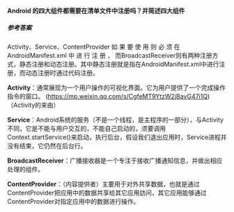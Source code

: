 #### Android 的四大组件都需要在清单文件中注册吗？并简述四大组件



##### 参考答案

Activity、Service、ContentProvider 如 果 要 使 用 则 必 须 在AndroidManifest.xml 中 进 行 注 册 ， 而BroadcastReceiver则有两种注册方式，静态注册和动态注册。其中静态注册就是指在AndroidManifest.xml中进行注册，而动态注册时通过代码注册。

**Activity**：通常展现为一个用户操作的可视化界面。它为用户提供了一个完成操作指令的窗口。
(<https://mp.weixin.qq.com/s/CgfeMT9YtzW2jBavG47i1Q>) （Activity的来由）

**Service**：Android系统的服务（不是一个线程，是主程序的一部分），与Activity不同，它是不能与用户交互的，不能自己启动的，须要调用Context.startService()来启动，执行后台，假设我们退出应用时，Service进程并没有结束，它仍然在后台行。

**BroadcastReceiver**：广播接收器是一个专注于接收广播通知信息，并做出相应处理的组件。

**ContentProvider**：（内容提供者）主要用于对外共享数据，也就是通过ContentProvider把应用中的数据共享给其它应用訪问，其它应用能够通过ContentProvider对指定应用中的数据进行操作。